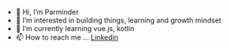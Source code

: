 - 👋 Hi, I’m Parminder
- 👀 I’m interested in building things, learning and growth mindset
- 🌱 I’m currently learning vue.js, kotlin
- 📫 How to reach me ... [Linkedin](https://www.linkedin.com/in/parminderkamboj/)

<!---
parminderkamboj/parminderkamboj is a ✨ special ✨ repository because its `README.md` (this file) appears on your GitHub profile.
You can click the Preview link to take a look at your changes.
--->
